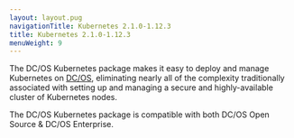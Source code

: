 ```yaml
---
layout: layout.pug
navigationTitle: Kubernetes 2.1.0-1.12.3
title: Kubernetes 2.1.0-1.12.3
menuWeight: 9
---
```


The DC/OS Kubernetes package makes it easy to deploy and manage Kubernetes on [DC/OS](https://mesosphere.com/product/), eliminating nearly all of the complexity traditionally associated with setting up and managing a secure and highly-available cluster of Kubernetes nodes.

The DC/OS Kubernetes package is compatible with both DC/OS Open Source & DC/OS Enterprise.
